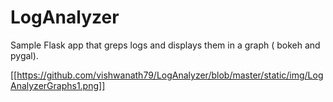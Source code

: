 # LogAnalyzer

Sample Flask app that greps logs and displays them in a graph ( bokeh and pygal).

[[https://github.com/vishwanath79/LogAnalyzer/blob/master/static/img/LogAnalyzerGraphs1.png]]
